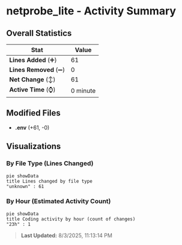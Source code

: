 # netprobe_lite - Activity Summary 

## Overall Statistics

| Stat                   | Value                                                             |
| ---------------------- | ----------------------------------------------------------------- |
| **Lines Added** (➕)   | 61                                          |
| **Lines Removed** (➖) | 0                                        |
| **Net Change** (↕)    | 61                |
| **Active Time** (⌚)   | 0 minute |


## Modified Files
- **.env** (+61, -0)

## Visualizations

### By File Type (Lines Changed)

```mermaid
pie showData
title Lines changed by file type
"unknown" : 61
```

### By Hour (Estimated Activity Count)

```mermaid
pie showData
title Coding activity by hour (count of changes)
"23h" : 1
```


> **Last Updated:** 8/3/2025, 11:13:14 PM